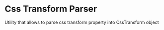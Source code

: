 # Css Transform Parser

Utility that allows to parse css transform property into CssTransform object
